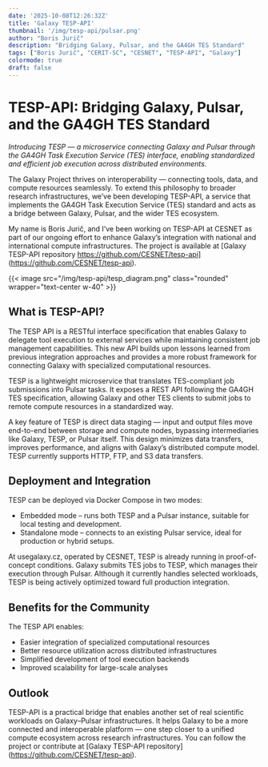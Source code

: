 ```yaml
---
date: '2025-10-08T12:26:32Z'
title: 'Galaxy TESP-API'
thumbnail: '/img/tesp-api/pulsar.png'
author: "Boris Jurič"
description: "Bridging Galaxy, Pulsar, and the GA4GH TES Standard"
tags: ["Boris Jurič", "CERIT-SC", "CESNET", "TESP-API", "Galaxy"]
colormode: true
draft: false
---
```


# TESP-API: Bridging Galaxy, Pulsar, and the GA4GH TES Standard

*Introducing TESP — a microservice connecting Galaxy and Pulsar through the GA4GH Task Execution Service (TES) interface, enabling standardized and efficient job execution across distributed environments.*

The Galaxy Project thrives on interoperability — connecting tools, data, and compute resources seamlessly. To extend this philosophy to broader research infrastructures, we’ve been developing TESP-API, a service that implements the GA4GH Task Execution Service (TES) standard and acts as a bridge between Galaxy, Pulsar, and the wider TES ecosystem.

My name is Boris Jurič, and I’ve been working on TESP-API at CESNET as part of our ongoing effort to enhance Galaxy’s integration with national and international compute infrastructures. The project is available at [Galaxy TESP-API repository https://github.com/CESNET/tesp-api] (https://github.com/CESNET/tesp-api).

{{< image src="/img/tesp-api/tesp_diagram.png" class="rounded" wrapper="text-center w-40" >}}

## What is TESP-API?

The TESP API is a RESTful interface specification that enables Galaxy to delegate tool execution to external services while maintaining consistent job management capabilities. This new API builds upon lessons learned from previous integration approaches and provides a more robust framework for connecting Galaxy with specialized computational resources.

TESP is a lightweight microservice that translates TES-compliant job submissions into Pulsar tasks. It exposes a REST API following the GA4GH TES specification, allowing Galaxy and other TES clients to submit jobs to remote compute resources in a standardized way.

A key feature of TESP is direct data staging — input and output files move end-to-end between storage and compute nodes, bypassing intermediaries like Galaxy, TESP, or Pulsar itself. This design minimizes data transfers, improves performance, and aligns with Galaxy’s distributed compute model. TESP currently supports HTTP, FTP, and S3 data transfers.



## Deployment and Integration

TESP can be deployed via Docker Compose in two modes:

 - Embedded mode – runs both TESP and a Pulsar instance, suitable for local testing and development.
 - Standalone mode – connects to an existing Pulsar service, ideal for production or hybrid setups.

At usegalaxy.cz, operated by CESNET, TESP is already running in proof-of-concept conditions. Galaxy submits TES jobs to TESP, which manages their execution through Pulsar. Although it currently handles selected workloads, TESP is being actively optimized toward full production integration.


## Benefits for the Community

The TESP API enables:
- Easier integration of specialized computational resources
- Better resource utilization across distributed infrastructures
- Simplified development of tool execution backends
- Improved scalability for large-scale analyses



## Outlook

TESP-API is a practical bridge that enables another set of real scientific workloads on Galaxy–Pulsar infrastructures. It helps Galaxy to be a more connected and interoperable platform — one step closer to a unified compute ecosystem across research infrastructures. You can follow the project or contribute at [Galaxy TESP-API repository] (https://github.com/CESNET/tesp-api).


